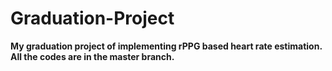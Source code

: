 # Graduation-Project
**My graduation project of implementing rPPG based heart rate estimation.**  
**All the codes are in the master branch.**

